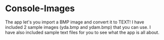 # Console-Images

The app let's you import a BMP image and convert it to TEXT! 
I have included 2 sample images (yda.bmp and ydam.bmp) that you can use. I have also included sample text files for you to see what the app is all about.
